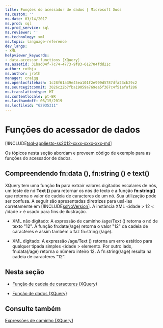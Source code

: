 ```yaml
---
title: Funções do acessador de dados | Microsoft Docs
ms.custom: ''
ms.date: 03/14/2017
ms.prod: sql
ms.prod_service: sql
ms.reviewer: ''
ms.technology: xml
ms.topic: language-reference
dev_langs:
- XML
helpviewer_keywords:
- data-accessor functions [XQuery]
ms.assetid: 31bad04f-7c74-4773-9f83-612704fdd21c
author: rothja
ms.author: jroth
manager: craigg
ms.openlocfilehash: 1c28f61a39e45ea101f2e999d5787dfa23cb29c2
ms.sourcegitcommit: 3026c22b7fba19059a769ea5f367c4f51efaf286
ms.translationtype: MT
ms.contentlocale: pt-BR
ms.lasthandoff: 06/15/2019
ms.locfileid: "62935311"
---
```

# <a name="data-accessor-functions"></a>Funções do acessador de dados
[!INCLUDE[tsql-appliesto-ss2012-xxxx-xxxx-xxx-md](../includes/tsql-appliesto-ss2012-xxxx-xxxx-xxx-md.md)]

  Os tópicos nesta seção abordam e proveem código de exemplo para as funções do acessador de dados.  
  
## <a name="understanding-fndata-fnstring-and-text"></a>Compreendendo fn:data (), fn:string () e text()  
 XQuery tem uma função **fn** para extrair valores digitados escalares de nós, um teste de nó **Text ()** para retornar os nós de texto e a função **fn:string()** que retorna o valor de cadeia de caracteres de um nó. Sua utilização pode ser confusa. A seguir são apresentadas diretrizes para usá-las corretamente em [!INCLUDE[ssNoVersion](../includes/ssnoversion-md.md)]. A instância XML \<idade > 12 \< /idade > é usado para fins de ilustração.  
  
-   XML não digitado: A expressão de caminho /age/Text () retorna o nó de texto "12". A função fn:data(/age) retorna o valor "12" da cadeia de caracteres e assim também o faz fn:string (/age).  
  
-   XML digitado: A expressão /age/Text () retorna um erro estático para qualquer tipada simples \<idade > elemento. Por outro lado, fn:data(/age) retorna o número inteiro 12. A fn:string(/age) resulta na cadeia de caracteres "12".  
  
## <a name="in-this-section"></a>Nesta seção  
  
-   [Função de cadeia de caracteres &#40;XQuery&#41;](../xquery/data-accessor-functions-string-xquery.md)  
  
-   [Função de dados &#40;XQuery&#41;](../xquery/data-accessor-functions-data-xquery.md)  
  
## <a name="see-also"></a>Consulte também  
 [Expressões de caminho &#40;XQuery&#41;](../xquery/path-expressions-xquery.md)  
  
  
